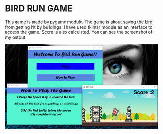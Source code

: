 # BIRD RUN GAME

This game is made by pygame module. The game is about saving the bird from getting hit by buildings. I have used tkinter module as an interface to access the game. Score is also calculated. You can see the screenshot of my output.

![](birdrungamescreenshot.png)
